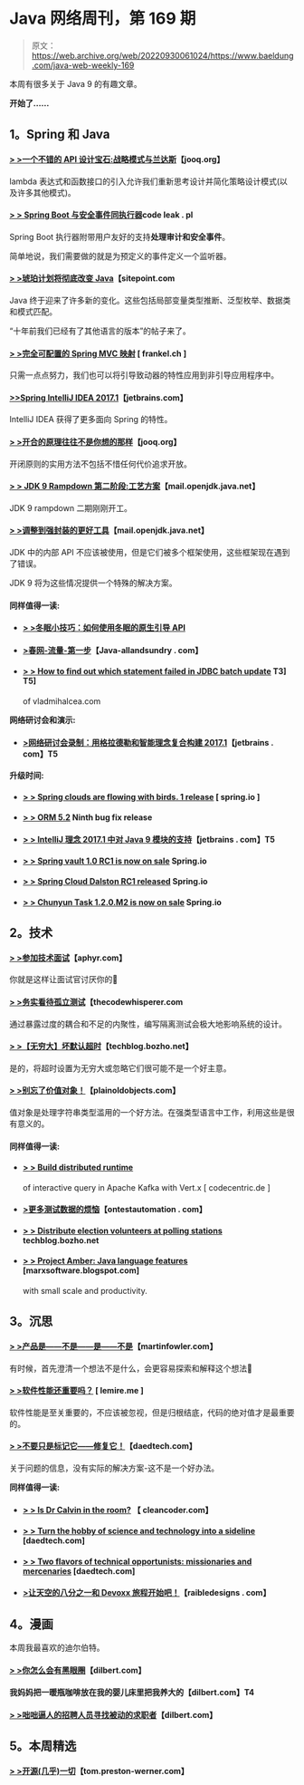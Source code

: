 # Java 网络周刊，第 169 期

> 原文：<https://web.archive.org/web/20220930061024/https://www.baeldung.com/java-web-weekly-169>

本周有很多关于 Java 9 的有趣文章。

**开始了……**

## 1。Spring 和 Java

#### [> >一个不错的 API 设计宝石:战略模式与兰达斯](https://web.archive.org/web/20220627083232/https://blog.jooq.org/2017/03/17/a-nice-api-design-gem-strategy-pattern-with-lambdas/)【jooq.org】

lambda 表达式和函数接口的引入允许我们重新思考设计并简化策略设计模式(以及许多其他模式)。

#### [> > Spring Boot 与安全事件同执行器](https://web.archive.org/web/20220627083232/http://blog.codeleak.pl/2017/03/spring-boot-and-security-events-with-actuator.html)code leak . pl

Spring Boot 执行器附带用户友好的支持**处理审计和安全事件**。

简单地说，我们需要做的就是为预定义的事件定义一个监听器。

#### [> >琥珀计划将彻底改变 Java](https://web.archive.org/web/20220627083232/https://www.sitepoint.com/project-amber-will-revolutionize-java/)【sitepoint.com

Java 终于迎来了许多新的变化。这些包括局部变量类型推断、泛型枚举、数据类和模式匹配。

“十年前我们已经有了其他语言的版本”的帖子来了。

#### [> >完全可配置的 Spring MVC 映射](https://web.archive.org/web/20220627083232/https://blog.frankel.ch/fully-configurable-mappings-spring-mvc/#gsc.tab=0) [ frankel.ch ]

只需一点点努力，我们也可以将引导致动器的特性应用到非引导应用程序中。

#### [>>Spring IntelliJ IDEA 2017.1](https://web.archive.org/web/20220627083232/https://blog.jetbrains.com/idea/2017/03/spring-data-improvements-in-intellij-idea-2017-1/)【jetbrains.com】

IntelliJ IDEA 获得了更多面向 Spring 的特性。

#### [> >开合的原理往往不是你想的那样](https://web.archive.org/web/20220627083232/https://blog.jooq.org/2017/03/20/the-open-closed-principle-is-often-not-what-you-think-it-is/)【jooq.org】

开闭原则的实用方法不包括不惜任何代价追求开放。

#### [> > JDK 9 Rampdown 第二阶段:工艺方案](https://web.archive.org/web/20220627083232/http://mail.openjdk.java.net/pipermail/jdk9-dev/2017-March/005666.html)【mail.openjdk.java.net】

JDK 9 rampdown 二期刚刚开工。

#### [> >调整到强封装的更好工具](https://web.archive.org/web/20220627083232/http://mail.openjdk.java.net/pipermail/jigsaw-dev/2017-March/011763.html)【mail.openjdk.java.net】

JDK 中的内部 API 不应该被使用，但是它们被多个框架使用，这些框架现在遇到了错误。

JDK 9 将为这些情况提供一个特殊的解决方案。

#### 同样值得一读:

*   #### [> >冬眠小技巧：如何使用冬眠的原生引导 API](https://web.archive.org/web/20220627083232/http://www.thoughts-on-java.org/hibernate-tips-use-hibernates-native-bootstrapping-api/)

*   #### [>春网-流量-第一步](https://web.archive.org/web/20220627083232/http://www.java-allandsundry.com/2017/03/spring-web-flux-first-steps.html)【Java-allandsundry . com】

*   #### [> > How to find out which statement failed in JDBC batch update](https://web.archive.org/web/20220627083232/https://vladmihalcea.com/2017/03/21/how-to-find-which-statement-failed-in-a-jdbc-batch-update/) T3] T5]

    of vladmihalcea.com

**网络研讨会和演示:**

*   #### [**>网络研讨会录制：用格拉德勒和智能理念复合构建 2017.1**](https://web.archive.org/web/20220627083232/https://blog.jetbrains.com/idea/2017/03/webinar-recording-composite-builds-with-gradle/)【jetbrains . com】T5

**升级时间:**

*   #### [> > Spring clouds are flowing with birds. 1 release](https://web.archive.org/web/20220627083232/https://spring.io/blog/2017/03/16/spring-cloud-stream-chelsea-rc1-released) [ spring.io ]

*   #### [> > ORM 5.2](https://web.archive.org/web/20220627083232/http://in.relation.to/2017/03/16/hibernate-orm-529-final-release/) Ninth bug fix release

*   #### [> > IntelliJ 理念 2017.1 中对 Java 9 模块的支持](https://web.archive.org/web/20220627083232/https://blog.jetbrains.com/idea/2017/03/support-for-java-9-modules-in-intellij-idea-2017-1/)【jetbrains . com】T5

*   #### [> > Spring vault 1.0 RC1 is now on sale](https://web.archive.org/web/20220627083232/https://spring.io/blog/2017/03/16/spring-vault-1-0-rc1-is-now-available) Spring.io

*   #### [> > Spring Cloud Dalston RC1 released](https://web.archive.org/web/20220627083232/https://spring.io/blog/2017/03/21/spring-cloud-dalston-rc1-released) Spring.io

*   #### [> > Chunyun Task 1.2.0.M2 is now on sale](https://web.archive.org/web/20220627083232/https://spring.io/blog/2017/03/21/spring-cloud-task-1-2-0-m2-is-now-available) Spring.io

## 2。技术

#### [**> >参加技术面试**](https://web.archive.org/web/20220627083232/https://aphyr.com/posts/340-acing-the-technical-interview)【aphyr.com】

你就是这样让面试官讨厌你的🙂

#### [> >务实看待孤立测试](https://web.archive.org/web/20220627083232/http://blog.thecodewhisperer.com/permalink/taking-a-pragmatic-view-of-isolated-tests)【thecodewhisperer.com

通过暴露过度的耦合和不足的内聚性，编写隔离测试会极大地影响系统的设计。

#### [> >【无穷大】坏默认超时](https://web.archive.org/web/20220627083232/https://techblog.bozho.net/infinity-bad-default-timeout/)【techblog.bozho.net】

是的，将超时设置为无穷大或忽略它们很可能不是一个好主意。

#### [> >别忘了价值对象！](https://web.archive.org/web/20220627083232/https://plainoldobjects.com/2017/03/19/dont-forget-about-value-objects/)【plainoldobjects.com】

值对象是处理字符串类型滥用的一个好方法。在强类型语言中工作，利用这些是很有意义的。

#### 同样值得一读:

*   #### [> > Build distributed runtime](https://web.archive.org/web/20220627083232/https://blog.codecentric.de/en/2017/03/building-a-distributed-runtime-for-interactive-queries-in-apache-kafka-with-vertx/)

    of interactive query in Apache Kafka with Vert.x [ codecentric.de ]
*   #### [>更多测试数据的烦恼](https://web.archive.org/web/20220627083232/http://www.ontestautomation.com/more-troubles-with-test-data/)【ontestautomation . com】

*   #### [> > Distribute election volunteers at polling stations](https://web.archive.org/web/20220627083232/https://techblog.bozho.net/distributing-election-volunteers-polling-stations/) techblog.bozho.net

*   #### [**> > Project Amber: Java language features**](https://web.archive.org/web/20220627083232/https://marxsoftware.blogspot.com/2017/03/project-amber.html) [marxsoftware.blogspot.com]

    with small scale and productivity.

## 3。沉思

#### [> >产品是——不是——是——不是](https://web.archive.org/web/20220627083232/https://martinfowler.com/articles/lean-inception/product-is-isnot.html)【martinfowler.com】

有时候，首先澄清一个想法不是什么，会更容易探索和解释这个想法🙂

#### [> >软件性能还重要吗？](https://web.archive.org/web/20220627083232/http://lemire.me/blog/2017/03/20/does-software-performance-still-matter/) [ lemire.me ]

软件性能是至关重要的，不应该被忽视，但是归根结底，代码的绝对值才是最重要的。

#### [> >不要只是标记它——修复它！](https://web.archive.org/web/20220627083232/http://www.daedtech.com/dont-just-flag-fix/)【daedtech.com】

关于问题的信息，没有实际的解决方案-这不是一个好办法。

**同样值得一读:**

*   #### [**> > Is Dr Calvin in the room?**](https://web.archive.org/web/20220627083232/http://blog.cleancoder.com/uncle-bob/2017/03/16/DrCalvin.html) 【 cleancoder.com】

*   #### [> > Turn the hobby of science and technology into a sideline](https://web.archive.org/web/20220627083232/http://www.daedtech.com/turning-tech-hobbies-into-side-hustle/) [daedtech.com]

*   #### [**> > Two flavors of technical opportunists: missionaries and mercenaries**](https://web.archive.org/web/20220627083232/http://www.daedtech.com/the-flavors-of-technical-opportunists-missionaries-and-mercenaries/) [daedtech.com]

*   #### [>让天空的八分之一和 Devoxx 旅程开始吧！](https://web.archive.org/web/20220627083232/http://raibledesigns.com/rd/entry/let_the_okta_and_devoxx)【raibledesigns . com】

## 4。漫画

本周我最喜欢的迪尔伯特。

#### [> >你怎么会有黑眼圈](https://web.archive.org/web/20220627083232/http://dilbert.com/strip/2013-08-27)【dilbert.com】

#### 我妈妈把一暖瓶咖啡放在我的婴儿床里把我养大的【dilbert.com】T4

#### [> >咄咄逼人的招聘人员寻找被动的求职者](https://web.archive.org/web/20220627083232/http://dilbert.com/strip/2013-08-10)【dilbert.com】

## 5。本周精选

#### [> >开源(几乎)一切](https://web.archive.org/web/20220627083232/http://tom.preston-werner.com/2011/11/22/open-source-everything.html)【tom.preston-werner.com】
